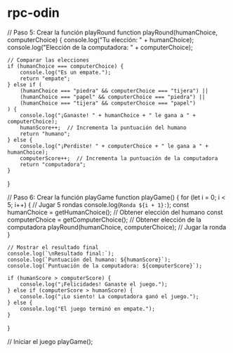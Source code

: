 # rpc-odin



// Paso 5: Crear la función playRound
function playRound(humanChoice, computerChoice) {
    console.log("Tu elección: " + humanChoice);
    console.log("Elección de la computadora: " + computerChoice);

    // Comparar las elecciones
    if (humanChoice === computerChoice) {
        console.log("Es un empate.");
        return "empate";
    } else if (
        (humanChoice === "piedra" && computerChoice === "tijera") ||
        (humanChoice === "papel" && computerChoice === "piedra") ||
        (humanChoice === "tijera" && computerChoice === "papel")
    ) {
        console.log("¡Ganaste! " + humanChoice + " le gana a " + computerChoice);
        humanScore++;  // Incrementa la puntuación del humano
        return "humano";
    } else {
        console.log("¡Perdiste! " + computerChoice + " le gana a " + humanChoice);
        computerScore++;  // Incrementa la puntuación de la computadora
        return "computadora";
    }
}

// Paso 6: Crear la función playGame
function playGame() {
    for (let i = 0; i < 5; i++) {  // Jugar 5 rondas
        console.log(`Ronda ${i + 1}:`);
        const humanChoice = getHumanChoice();  // Obtener elección del humano
        const computerChoice = getComputerChoice();  // Obtener elección de la computadora
        playRound(humanChoice, computerChoice);  // Jugar la ronda
    }

    // Mostrar el resultado final
    console.log(`\nResultado final:`);
    console.log(`Puntuación del humano: ${humanScore}`);
    console.log(`Puntuación de la computadora: ${computerScore}`);
    
    if (humanScore > computerScore) {
        console.log("¡Felicidades! Ganaste el juego.");
    } else if (computerScore > humanScore) {
        console.log("¡Lo siento! La computadora ganó el juego.");
    } else {
        console.log("El juego terminó en empate.");
    }
}

// Iniciar el juego
playGame();